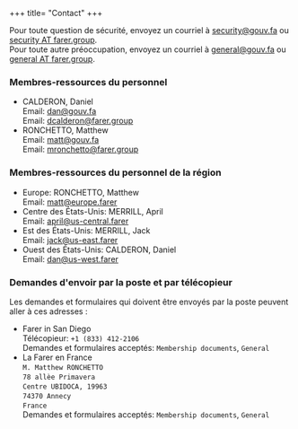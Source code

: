+++
title= "Contact"
+++

Pour toute question de sécurité, envoyez un courriel à [security@gouv.fa](mailto:security@gouv.fa) ou [security AT farer.group](mailto:security@farer.group).<br/>
Pour toute autre préoccupation, envoyez un courriel à [general@gouv.fa](mailto:general@gouv.fa) ou [general AT farer.group](mailto:general@farer.group).


### Membres-ressources du personnel
- CALDERON, Daniel<br/>
  Email: [dan@gouv.fa](mailto:dan@gouv.fa)<br/>
  Email: [dcalderon@farer.group](mailto:dcalderon@farer.group)
- RONCHETTO, Matthew<br/>
  Email: [matt@gouv.fa](mailto:matt@gouv.fa)<br/>
  Email: [mronchetto@farer.group](mailto:mronchetto@farer.group)

### Membres-ressources du personnel de la région
- Europe: RONCHETTO, Matthew<br/>
  Email: [matt@europe.farer](mailto:matt@europe.farer)
- Centre des États-Unis: MERRILL, April<br/>
  Email: [april@us-central.farer](mailto:april@us-central.farer)
- Est des États-Unis: MERRILL, Jack<br/>
  Email: [jack@us-east.farer](mailto:jack@us-east.farer)
- Ouest des États-Unis: CALDERON, Daniel<br/>
  Email: [dan@us-west.farer](mailto:dan@us-west.farer)

### Demandes d'envoir par la poste et par télécopieur
Les demandes et formulaires qui doivent être envoyés par la poste peuvent aller à ces adresses :

- Farer in San Diego<br/>
  Télécopieur: `+1 (833) 412-2106`<br/>
  Demandes et formulaires acceptés: `Membership documents`, `General`
- La Farer en France<br/>
  `M. Matthew RONCHETTO`<br/>
  `78 allèe Primavera`<br/>
  `Centre UBIDOCA, 19963`<br/>
  `74370 Annecy`<br/>
  `France`<br/>
  Demandes et formulaires acceptés: `Membership documents`, `General`

